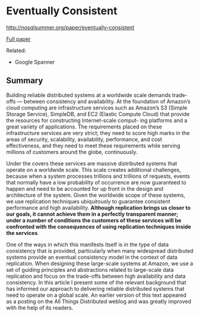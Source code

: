 # Eventually Consistent

http://nosqlsummer.org/paper/eventually-consistent

[Full paper](http://portal.acm.org/ft_gateway.cfm?id=1466448&type=pdf)

Related:

* Google Spanner

## Summary

Building reliable distributed systems at a worldwide scale demands trade-offs — between consistency and availability.
At the foundation of Amazon’s cloud computing are infrastructure services such as Amazon’s S3 (Simple Storage Service), SimpleDB, and EC2 (Elastic Compute Cloud) that provide the resources for constructing Internet-scale comput- ing platforms and a great variety of applications. The requirements placed on these infrastructure services are very strict; they need to score high marks in the areas of security, scalability, availability, performance, and cost effectiveness, and they need to meet these requirements while serving millions of customers around the globe, continuously.

Under the covers these services are massive distributed systems that operate on a worldwide scale. This scale creates additional challenges, because when a system processes trillions and trillions of requests, events that normally have a low probability of occurrence are now guaranteed to happen and need to be accounted for up front in the design and architecture of the system. Given the worldwide scope of these systems, we use replication techniques ubiquitously to guarantee consistent performance and high availability. **Although replication brings us closer to our goals, it cannot achieve them in a perfectly transparent manner; under a number of conditions the customers of these services will be confronted with the consequences of using replication techniques inside the services**.

One of the ways in which this manifests itself is in the type of data consistency that is provided, particularly when many widespread distributed systems provide an eventual consistency model in the context of data replication. When designing these large-scale systems at Amazon, we use a set of guiding principles and abstractions related to large-scale data replication and focus on the trade-offs between high availability and data consistency. In this article I present some of the relevant background that has informed our approach to delivering reliable distributed systems that need to operate on a global scale. An earlier version of this text appeared as a posting on the All Things Distributed weblog and was greatly improved with the help of its readers.